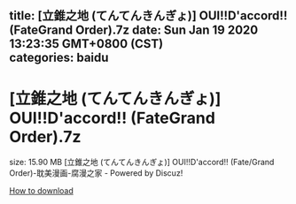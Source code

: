 
title: [立錐之地 (てんてんきんぎょ)] OUI!!D'accord!! (FateGrand Order).7z
date: Sun Jan 19 2020 13:23:35 GMT+0800 (CST)    
categories: baidu
---

# [立錐之地 (てんてんきんぎょ)] OUI!!D'accord!! (FateGrand Order).7z
size: 15.90 MB
 [立錐之地 (てんてんきんぎょ)] OUI!!D'accord!! (Fate/Grand Order)-耽美漫画-腐漫之家 - Powered by Discuz!
 

[How to download](https://bpcam.bemobtrk.com/go/2ceec3aa-1ca2-46d6-b9ff-aaa5c184517c?jno=679)